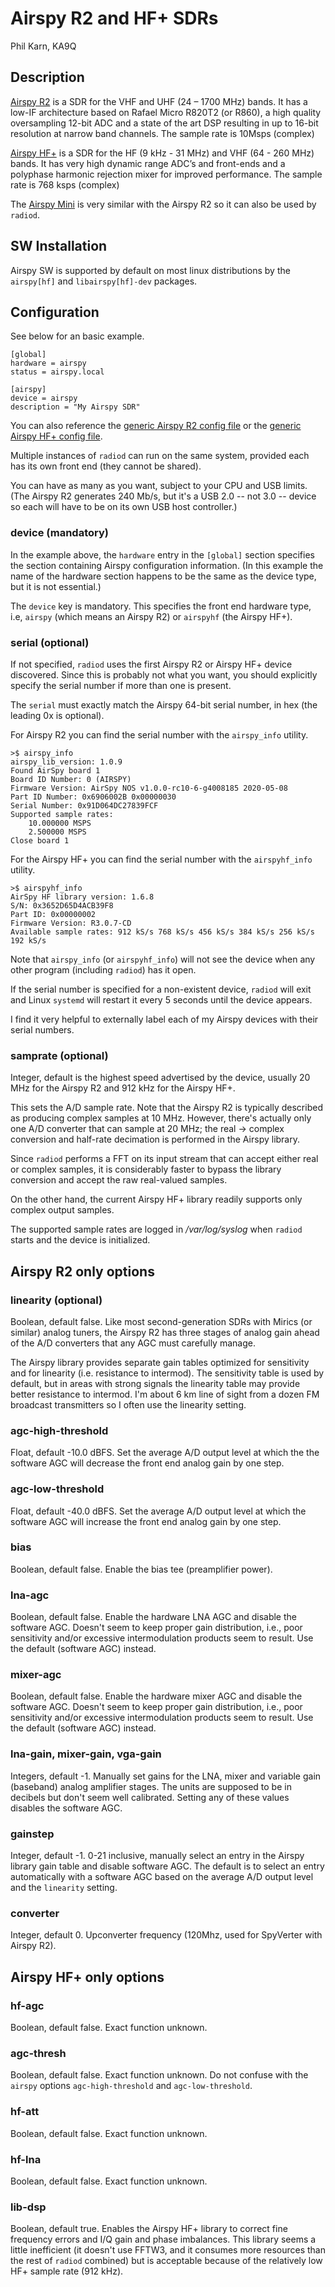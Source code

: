 # Airspy R2 and HF+ SDRs

Phil Karn, KA9Q

## Description

[Airspy R2](https://airspy.com/airspy-r2/) is a SDR for the VHF and UHF (24 – 1700 MHz) bands. It has a low-IF architecture based on Rafael Micro R820T2 (or R860), a high quality oversampling 12-bit ADC and a state of the art DSP resulting in up to 16-bit resolution at narrow band channels. The sample rate is 10Msps (complex)

[Airspy HF+](https://airspy.com/airspy-hf-plus/) is a SDR for the HF (9 kHz - 31 MHz) and VHF (64 - 260 MHz) bands. It has very high dynamic range ADC’s and front-ends and a polyphase harmonic rejection mixer for improved performance. The sample rate is 768 ksps (complex)

The [Airspy Mini](https://airspy.com/airspy-mini/) is very similar with the Airspy R2 so it can also be used by `radiod`.

## SW Installation

Airspy SW is supported by default on most linux distributions by the `airspy[hf]` and `libairspy[hf]-dev` packages.

## Configuration

See below for an basic example.

```
[global]
hardware = airspy
status = airspy.local

[airspy]
device = airspy
description = "My Airspy SDR"
```

You can also reference the [generic Airspy R2 config file](/config/radiod@airspy-generic.conf) or the [generic Airspy HF+ config file](/config/radiod@airspyhf-generic.conf).

Multiple instances of `radiod` can run on the same system, provided each has its own front end (they cannot be shared).

You can have as many as you want, subject to your CPU and USB limits. (The Airspy R2 generates 240 Mb/s, but it's a USB 2.0 -- not 3.0 -- device so each will have to be on its own USB host controller.)

### device (mandatory)

In the example above, the `hardware` entry in the `[global]` section specifies the section containing Airspy configuration information. (In this example the name of the hardware section happens to be the same as the device type, but it is not essential.)

The `device` key is mandatory. This specifies the front end hardware type, i.e, `airspy` (which means an Airspy R2) or `airspyhf` (the Airspy HF+).

### serial (optional)

If not specified, `radiod` uses the first Airspy R2 or Airspy HF+ device discovered. Since this is probably not what you want, you should explicitly specify the serial number if more than one is present.

The `serial` must exactly match the Airspy 64-bit serial number, in hex (the leading 0x is optional).

For Airspy R2 you can find the serial number with the `airspy_info` utility.

```
>$ airspy_info
airspy_lib_version: 1.0.9
Found AirSpy board 1
Board ID Number: 0 (AIRSPY)
Firmware Version: AirSpy NOS v1.0.0-rc10-6-g4008185 2020-05-08
Part ID Number: 0x6906002B 0x00000030
Serial Number: 0x91D064DC27839FCF
Supported sample rates:
    10.000000 MSPS
    2.500000 MSPS
Close board 1
```

For the Airspy HF+ you can find the serial number with the `airspyhf_info` utility.

```
>$ airspyhf_info
AirSpy HF library version: 1.6.8
S/N: 0x3652D65D4ACB39F8
Part ID: 0x00000002
Firmware Version: R3.0.7-CD
Available sample rates: 912 kS/s 768 kS/s 456 kS/s 384 kS/s 256 kS/s 192 kS/s
```

Note that `airspy_info` (or `airspyhf_info`) will not see the device when any other program (including `radiod`) has it open.

If the serial number is specified for a non-existent device, `radiod` will exit and Linux `systemd` will restart it every 5 seconds until the device appears.

I find it very helpful to externally label each of my Airspy devices with their serial numbers.

### samprate (optional)

Integer, default is the highest speed advertised by the device, usually 20 MHz for the Airspy R2 and 912 kHz for the Airspy HF+.

This sets the A/D sample rate. Note that the Airspy R2 is typically described as producing complex samples at 10 MHz. However, there's actually only one A/D converter that can sample at 20 MHz; the real -> complex conversion and half-rate decimation is performed in the Airspy library.

Since `radiod` performs a FFT on its input stream that can accept either real or complex samples, it is considerably faster to bypass the library conversion and accept the raw real-valued samples.

On the other hand, the current Airspy HF+ library readily supports only complex output samples.

The supported sample rates are logged in */var/log/syslog* when `radiod` starts and the device is initialized.

## Airspy R2 only options

### linearity (optional)

Boolean, default false. Like most second-generation SDRs with Mirics (or similar) analog tuners, the Airspy R2 has three stages of analog gain ahead of the A/D converters that any AGC must carefully manage.

The Airspy library provides separate gain tables optimized for sensitivity and for linearity (i.e. resistance to intermod). The sensitivity table is used by default, but in areas with strong signals the linearity table may provide better resistance to intermod. I'm about 6 km line of sight from a dozen FM broadcast transmitters so I often use the linearity setting.

### agc-high-threshold

Float, default -10.0 dBFS. Set the average A/D output level at which the the software AGC will decrease the front end analog gain by one step.

### agc-low-threshold

Float, default -40.0 dBFS. Set the average A/D output level at which the software AGC will increase the front end analog gain by one step.

### bias

Boolean, default false. Enable the bias tee (preamplifier power).

### lna-agc

Boolean, default false. Enable the hardware LNA AGC and disable the software AGC. Doesn't seem to keep proper gain distribution, i.e., poor sensitivity and/or excessive intermodulation products seem to result. Use the default (software AGC) instead.

### mixer-agc

Boolean, default false. Enable the hardware mixer AGC and disable the software AGC. Doesn't seem to keep proper gain distribution, i.e., poor sensitivity and/or excessive intermodulation
products seem to result. Use the default (software AGC) instead.

### lna-gain, mixer-gain, vga-gain

Integers, default -1. Manually set gains for the LNA, mixer and variable gain (baseband) analog amplifier stages. The units are supposed to be in decibels but don't seem well calibrated. Setting any of these values disables the software AGC.

### gainstep

Integer, default -1. 0-21 inclusive, manually select an entry in the Airspy library gain table and disable software AGC. The default is to select an entry automatically with a software AGC based on the average A/D output level and the `linearity` setting.

### converter

Integer, default 0. Upconverter frequency (120Mhz, used for SpyVerter with Airspy R2).

## Airspy HF+ only options

### hf-agc

Boolean, default false. Exact function unknown.

### agc-thresh

Boolean, default false. Exact function unknown. Do not confuse with the `airspy` options `agc-high-threshold` and `agc-low-threshold`.

### hf-att

Boolean, default false. Exact function unknown.

### hf-lna

Boolean, default false. Exact function unknown.

### lib-dsp

Boolean, default true. Enables the Airspy HF+ library to correct fine frequency errors and I/Q gain and phase imbalances. This library seems a little inefficient (it doesn't use FFTW3, and it consumes more resources than the rest of `radiod` combined) but is acceptable because of the relatively low HF+ sample rate (912 kHz).
